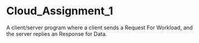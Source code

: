 # Cloud_Assignment_1
A client/server program where a client sends a Request For Workload, and the server replies an Response for Data. 
